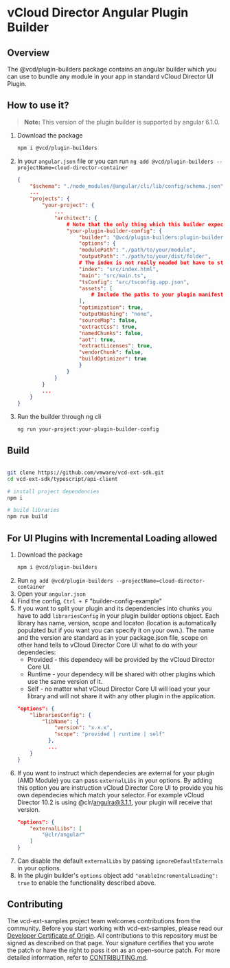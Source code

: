 # vCloud Director Angular Plugin Builder

## Overview
The @vcd/plugin-builders package contains an angular builder which you can use to bundle any module in your app in standard vCloud Director UI Plugin.  

## How to use it?

> **Note:** This version of the plugin builder is supported by angular 6.1.0.

1. Download the package
    ```bash
    npm i @vcd/plugin-builders
    ```
2. In your `angular.json` file or you can run `ng add @vcd/plugin-builders --projectName=cloud-director-container`
    ```json
    {
    	"$schema": "./node_modules/@angular/cli/lib/config/schema.json",
    	...
    	"projects": {
    		"your-project": {
    			...
    			"architect": {
    				# Note that the only thing which this builder expects is the modulePath, all other options are up to you.
    				"your-plugin-builder-config": {
    					"builder": "@vcd/plugin-builders:plugin-builder",
    					"options": {
    					"modulePath": "./path/to/your/module",
    					"outputPath": "./path/to/your/dist/folder",
    					# The index is not really neaded but have to stay there because of the angular validation.
    					"index": "src/index.html",
    					"main": "src/main.ts",
    					"tsConfig": "src/tsconfig.app.json",
    					"assets": [
    						# Include the paths to your plugin manifest and i18n json files here.
    					],
    					"optimization": true,
    					"outputHashing": "none",
    					"sourceMap": false,
    					"extractCss": true,
    					"namedChunks": false,
    					"aot": true,
    					"extractLicenses": true,
    					"vendorChunk": false,
    					"buildOptimizer": true
    					}
    				}
    			}
    		}
    		...
    	}
    }
    ```
3. Run the builder through ng cli
    ```bash
    ng run your-project:your-plugin-builder-config
    ```

## Build
```bash

git clone https://github.com/vmware/vcd-ext-sdk.git
cd vcd-ext-sdk/typescript/api-client

# install project dependencies
npm i

# build libraries
npm run build
```

## For UI Plugins with Incremental Loading allowed
1. Download the package
    ```bash
    npm i @vcd/plugin-builders
    ```
2. Run `ng add @vcd/plugin-builders --projectName=cloud-director-container`
3. Open your `angular.json`
4. Find the config, `Ctrl + F` "builder-config-example"
5. If you want to split your plugin and its dependencies into chunks you have to add `librariesConfig` in your plugin builder options object. Each library has name, version, scope and locaton (location is automatically populated but if you want you can specify it on your own.). The name and the version are standard as in your package.json file, scope on other hand tells to vCloud Director Core UI what to do with your dependecies:
    - Provided - this dependecy will be provided by the vCloud Director Core UI.
    - Runtime - your dependecy will be shared with other plugins which use the same version of it.
    - Self - no matter what vCloud Director Core UI will load your your library and will not share it with any other plugin in the application.
    ```json
    "options": {
        "librariesConfig": {
            "libName": {
                "version": "x.x.x",
                "scope": "provided | runtime | self"
              },
              ...
        }
    }
    ```
6. If you want to instruct which dependecies are external for your plugin (AMD Module) you can pass `externalLibs` in your options. By adding this option you are instruction vCloud Director Core UI to provide you his own dependecies which match your selector. For example vCloud Director 10.2 is using @clr/angulra@3.1.1, your plugin will receive that version.
    ```json
    "options": {
        "externalLibs": [
            "@clr/angular"
        ]
    }
    ```
7. Can disable the default `externalLibs` by passing `ignoreDefaultExternals` in your options.
8. In the plugin builder's `options` object add `"enableIncrementalLoading": true` to enable the functionality described above.


## Contributing

The vcd-ext-samples project team welcomes contributions from the community. Before you start working with vcd-ext-samples, please read our [Developer Certificate of Origin](https://cla.vmware.com/dco). All contributions to this repository must be signed as described on that page. Your signature certifies that you wrote the patch or have the right to pass it on as an open-source patch. For more detailed information, refer to [CONTRIBUTING.md](CONTRIBUTING.md).